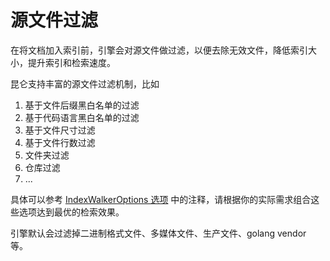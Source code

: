 源文件过滤
======

在将文档加入索引前，引擎会对源文件做过滤，以便去除无效文件，降低索引大小，提升索引和检索速度。

昆仑支持丰富的源文件过滤机制，比如

1.  基于文件后缀黑白名单的过滤
2.  基于代码语言黑白名单的过滤
3.  基于文件尺寸过滤
4.  基于文件行数过滤
5.  文件夹过滤
6.  仓库过滤
7.  ...

具体可以参考 [IndexWalkerOptions 选项](https://github.com/huichen/kunlun/blob/master/pkg/types/walker_options.go) 中的注释，请根据你的实际需求组合这些选项达到最优的检索效果。

引擎默认会过滤掉二进制格式文件、多媒体文件、生产文件、golang vendor 等。